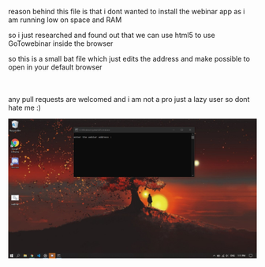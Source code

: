 reason behind this file is that i dont wanted to install the webinar app as i am running low on space and RAM <br />

so i just researched and found out that we can use html5 to use GoTowebinar inside the browser <br />

so this is a small bat file which just edits the address and make possible to open in your default browser<br /><br /><br />

any pull requests are welcomed and i am not a pro just a lazy user so dont hate me :)

![Screenshot](webinar.jpg)
